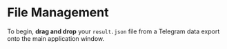 # File Management

To begin, **drag and drop** your `result.json` file from a Telegram data export onto the main application window.
